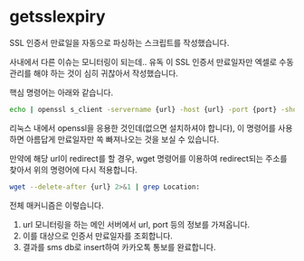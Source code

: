 # getsslexpiry
SSL 인증서 만료일을 자동으로 파싱하는 스크립트를 작성했습니다.

사내에서 다른 이슈는 모니터링이 되는데.. 유독 이 SSL 인증서 만료일자만 엑셀로 수동관리를 해야 하는 것이 심히 귀찮아서 작성했습니다.



핵심 명령어는 아래와 같습니다.

```bash
echo | openssl s_client -servername {url} -host {url} -port {port} -showcerts | openssl x509 -noout -enddate 2>/dev/null
```

리눅스 내에서 openssl을 응용한 것인데(없으면 설치하셔야 합니다), 이 명령어를 사용하면 아름답게 만료일자만 쏙 빠져나오는 것을 보실 수 있습니다.

만약에 해당 url이 redirect를 할 경우, wget 명령어를 이용하여 redirect되는 주소를 찾아서 위의 명령어에 다시 적용합니다.

```bash
wget --delete-after {url} 2>&1 | grep Location:
```



전체 매커니즘은 이렇습니다.

1. url 모니터링을 하는 메인 서버에서 url, port 등의 정보를 가져옵니다.
2. 이를 대상으로 인증서 만료일자를 조회합니다.
3. 결과를 sms db로 insert하여 카카오톡 통보를 완료합니다.

